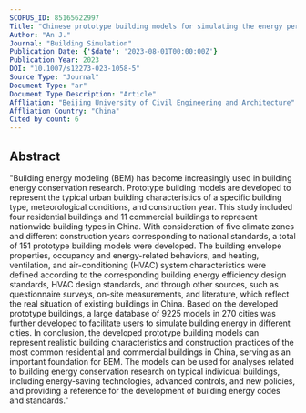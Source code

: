 ```yaml
---
SCOPUS_ID: 85165622997
Title: "Chinese prototype building models for simulating the energy performance of the nationwide building stock"
Author: "An J."
Journal: "Building Simulation"
Publication Date: {'$date': '2023-08-01T00:00:00Z'}
Publication Year: 2023
DOI: "10.1007/s12273-023-1058-5"
Source Type: "Journal"
Document Type: "ar"
Document Type Description: "Article"
Affliation: "Beijing University of Civil Engineering and Architecture"
Affliation Country: "China"
Cited by count: 6
---
```


## Abstract
"Building energy modeling (BEM) has become increasingly used in building energy conservation research. Prototype building models are developed to represent the typical urban building characteristics of a specific building type, meteorological conditions, and construction year. This study included four residential buildings and 11 commercial buildings to represent nationwide building types in China. With consideration of five climate zones and different construction years corresponding to national standards, a total of 151 prototype building models were developed. The building envelope properties, occupancy and energy-related behaviors, and heating, ventilation, and air-conditioning (HVAC) system characteristics were defined according to the corresponding building energy efficiency design standards, HVAC design standards, and through other sources, such as questionnaire surveys, on-site measurements, and literature, which reflect the real situation of existing buildings in China. Based on the developed prototype buildings, a large database of 9225 models in 270 cities was further developed to facilitate users to simulate building energy in different cities. In conclusion, the developed prototype building models can represent realistic building characteristics and construction practices of the most common residential and commercial buildings in China, serving as an important foundation for BEM. The models can be used for analyses related to building energy conservation research on typical individual buildings, including energy-saving technologies, advanced controls, and new policies, and providing a reference for the development of building energy codes and standards."
